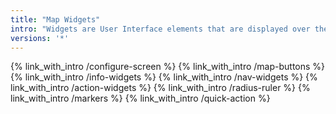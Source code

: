 ```yaml
---
title: "Map Widgets"
intro: "Widgets are User Interface elements that are displayed over the map screen & not attached to the map location. They provide additional information about current route, speed, altitude, recorded track & also allow to quickly interact with application."
versions: '*'
---
```


<!-- ![Widgets](/assets/images/widgets/general_widgets.png) -->

{% link_with_intro /configure-screen %}
{% link_with_intro /map-buttons %}
{% link_with_intro /info-widgets %}
{% link_with_intro /nav-widgets %}
{% link_with_intro /action-widgets %}
{% link_with_intro /radius-ruler %}
{% link_with_intro /markers %}
{% link_with_intro /quick-action %}
